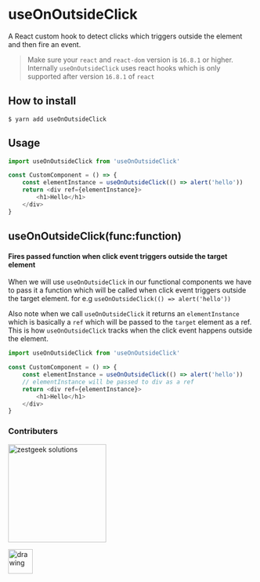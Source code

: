 useOnOutsideClick
======
A React custom hook to detect clicks which triggers outside the element and then fire an event.

> Make sure your `react` and `react-dom` version is `16.8.1` or higher. Internally `useOnOutsideClick` uses react hooks which is only supported after version `16.8.1` of `react`

## How to install
```
$ yarn add useOnOutsideClick
```

## Usage
```javascript
import useOnOutsideClick from 'useOnOutsideClick'

const CustomComponent = () => {
    const elementInstance = useOnOutsideClick(() => alert('hello'))
    return <div ref={elementInstance}>
        <h1>Hello</h1>
    </div>
} 
```

useOnOutsideClick(func:function)
-----------------------
#### Fires passed function when click event triggers outside the target element
When we will use `useOnOutsideClick` in our functional components we have to pass it a function which will be called when click event triggers outside the target element. for e.g `useOnOutsideClick(() => alert('hello'))`

Also note when we call `useOnOutsideClick` it returns an `elementInstance` which is basically a `ref` which will be passed to the `target` element as a ref. This is how `useOnOutsideClick` tracks when the click event happens outside the element.

```javascript
import useOnOutsideClick from 'useOnOutsideClick'

const CustomComponent = () => {
    const elementInstance = useOnOutsideClick(() => alert('hello'))
    // elementInstance will be passed to div as a ref
    return <div ref={elementInstance}>
        <h1>Hello</h1>
    </div>
} 
```

### Contributers
[<img src="http://zestgeek.com/img/logo.png" alt="zestgeek solutions" width="200"/>](http://zestgeek.com)

[<img src="http://www.recraftstudio.com/images/logo.png" alt="drawing" width="50"/>](http://www.recraftrelic.com)